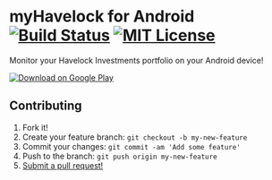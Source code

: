 myHavelock for Android [![Build Status](https://travis-ci.org/rbonestell/myHavelock-Android.svg?branch=development)](https://travis-ci.org/rbonestell/myHavelock-Android) [![MIT License](http://img.shields.io/badge/license-MIT-blue.svg)](https://raw.githubusercontent.com/rbonestell/myHavelock-Android/master/LICENSE)
==================
Monitor your Havelock Investments portfolio on your Android device!

[![Download on Google Play](https://developer.android.com/images/brand/en_generic_rgb_wo_60.png)](https://play.google.com/store/apps/details?id=com.rbonestell.myhavelock)

## Contributing

1. Fork it!
2. Create your feature branch: `git checkout -b my-new-feature`
3. Commit your changes: `git commit -am 'Add some feature'`
4. Push to the branch: `git push origin my-new-feature`
5. [Submit a pull request!](https://github.com/rbonestell/myHavelock-Android/pull/new/development)
